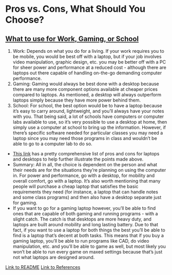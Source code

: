 # Pros vs. Cons, What Should You Choose?


## [What to use for Work, Gaming, or School](https://techguided.com/laptop-vs-desktop/#4)
1.  Work: Depends on what you do for a living. If your work requires you to be mobile, you would be best off with a laptop, but if your job involves video manipulation, graphic design, etc. you may be better off with a PC for sheer power and performance at a reduced cost - although there are laptops out there capable of handling on-the-go demanding computer performance.
2.  Gaming: Gaming would always be best done with a desktop because there are many more component options available at cheaper prices compared to laptops. As mentioned, a desktop will always outperform laptops simply because they have more power behind them.
3.  School: For school, the best option would be to have a laptop because it’s easy to carry around, lightweight, and you’ll always have your notes with you. That being said, a lot of schools have computers or computer labs available to use, so it’s very possible to use a desktop at home, then simply use a computer at school to bring up the information. However, if there’s specific software needed for particular classes you may need a laptop since you may need those programs in class and wouldn’t be able to go to a computer lab to do so.
  - [This link](https://www.computerhope.com/issues/ch001399.htm) has a pretty comprehensive list of pros and cons for laptops and desktops to help further illustrate the points made above.
  - Summary: All in all, the choice is dependent on the person and what their needs are for the situations they’re planning on using the computer in. For power and performance, go with a desktop, for mobility and overall comfort, go with a laptop. It’s also worth mentioning that many people will purchase a cheap laptop that satisfies the basic requirements they need (for instance, a laptop that can handle notes and some class programs) and then also have a desktop separate just for gaming. 
  - If you want to go for a gaming laptop however, you’ll be able to find ones that are capable of both gaming and running programs - with a slight catch. The catch is that desktops are more heavy duty, and laptops are built around mobility and long lasting battery. Due to that fact, if you want to use a laptop for both things the best you’ll be able to find is a laptop that’s decent at both tasks. This means that if you buy a gaming laptop, you’ll be able to run programs like CAD, do video manipulation, etc. and you’ll be able to game as well, but most likely you won’t be able to run every game on maxed settings because that’s just not what laptops are designed around.

[Link to README](https://github.com/ChrisPuricelli/Final-Project-Digital-Concept-Tutorial/blob/master/README.md)
[Link to References](https://github.com/ChrisPuricelli/Final-Project-Digital-Concept-Tutorial/blob/master/References.md)
